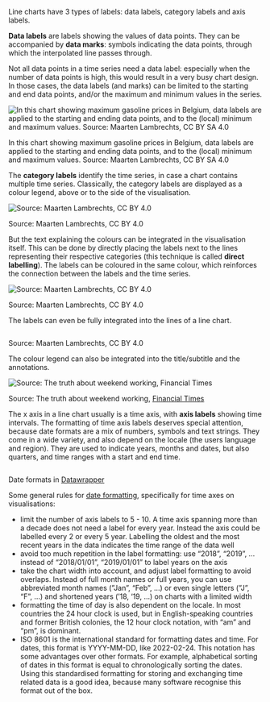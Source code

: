 Line charts have 3 types of labels: data labels, category labels and axis labels.

**Data labels** are labels showing the values of data points. They can be accompanied by **data marks**: symbols indicating the data points, through which the interpolated line passes through. 

Not all data points in a time series need a data label: especially when the number of data points is high, this would result in a very busy chart design. In those cases, the data labels (and marks) can be limited to the starting and end data points, and/or the maximum and minimum values in the series.

![In this chart showing maximum gasoline prices in Belgium, data labels are applied to the starting and ending data points, and to the (local) minimum and maximum values. Source: Maarten Lambrechts, CC BY SA 4.0](A%20deep%20dive%20into%20line%20charts%2019f19ced975b445e8ceec77d2db0d74d/benzine-stepped2x.png)

In this chart showing maximum gasoline prices in Belgium, data labels are applied to the starting and ending data points, and to the (local) minimum and maximum values. Source: Maarten Lambrechts, CC BY SA 4.0

The **category labels** identify the time series, in case a chart contains multiple time series. Classically, the category labels are displayed as a colour legend, above or to the side of the visualisation.

![Source: Maarten Lambrechts, CC BY 4.0](A%20deep%20dive%20into%20line%20charts%2019f19ced975b445e8ceec77d2db0d74d/anatomy-legend2x.png)

Source: Maarten Lambrechts, CC BY 4.0

But the text explaining the colours can be integrated in the visualisation itself. This can be done by directly placing the labels next to the lines representing their respective categories (this technique is called **direct labelling**). The labels can be coloured in the same colour, which reinforces the connection between the labels and the time series.

![Source: Maarten Lambrechts, CC BY 4.0](A%20deep%20dive%20into%20line%20charts%2019f19ced975b445e8ceec77d2db0d74d/anatomy-direct-labels2x.png)

Source: Maarten Lambrechts, CC BY 4.0

The labels can even be fully integrated into the lines of a line chart.

<p class='center'>
<img src='A%20deep%20dive%20into%20line%20charts%2019f19ced975b445e8ceec77d2db0d74d/geompath.png' alt='' class='max-600' />
</p>

Source: Maarten Lambrechts, CC BY 4.0

The colour legend can also be integrated into the title/subtitle and the annotations.

![Source: The truth about weekend working, [Financial Times](https://www.ft.com/content/085749dc-3cac-11ea-b232-000f4477fbca)](A%20deep%20dive%20into%20line%20charts%2019f19ced975b445e8ceec77d2db0d74d/EO-AsTVWkAEELOX.jpeg)

Source: The truth about weekend working, [Financial Times](https://www.ft.com/content/085749dc-3cac-11ea-b232-000f4477fbca)

The x axis in a line chart usually is a time axis, with **axis labels** showing time intervals. The formatting of time axis labels deserves special attention, because date formats are a mix of numbers, symbols and text strings. They come in a wide variety, and also depend on the locale (the users language and region). They are used to indicate years, months and dates, but also quarters, and time ranges with a start and end time.

<p class='center'>
<img src='A%20deep%20dive%20into%20line%20charts%2019f19ced975b445e8ceec77d2db0d74d/date-formatting-datawrapper.png' alt='' class='max-400' />
</p>

Date formats in [Datawrapper](https://www.datawrapper.de/)

Some general rules for <span class='internal-link'>[date formatting](date-formatting)</span>, specifically for time axes on visualisations:

- limit the number of axis labels to 5 - 10. A time axis spanning more than a decade does not need a label for every year. Instead the axis could be labelled every 2 or every 5 year. Labelling the oldest and the most recent years in the data indicates the time range of the data well
- avoid too much repetition in the label formatting: use “2018”, “2019”, ... instead of “2018/01/01”, “2019/01/01” to label years on the axis
- take the chart width into account, and adjust label formatting to avoid overlaps. Instead of full month names or full years, you can use abbreviated month names (”Jan”, “Feb”, ...) or even single letters (”J”, “F”, ...) and shortened years (’18, ‘19, ...) on charts with a limited width
- formatting the time of day is also dependent on the locale. In most countries the 24 hour clock is used, but in English-speaking countries and former British colonies, the 12 hour clock notation, with “am” and “pm”, is dominant.
- ISO 8601 is the international standard for formatting dates and time. For dates, this format is YYYY-MM-DD, like 2022-02-24. This notation has some advantages over other formats. For example, alphabetical sorting of dates in this format is equal to chronologically sorting the dates. Using this standardised formatting for storing and exchanging time related data is a good idea, because many software recognise this format out of the box.
